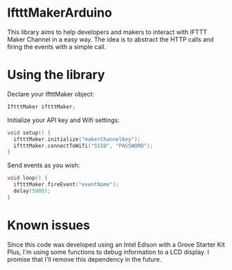 # IftttMakerArduino

This library aims to help developers and makers to interact with IFTTT Maker Channel in a easy way. The idea is to abstract the HTTP calls and firing the events with a simple call.

# Using the library

Declare your IftttMaker object:
```cpp
IftttMaker iftttMaker;
```
Initialize your API key and Wifi settings:
```cpp
void setup() {
  iftttMaker.initialize("makerChannelKey");
  iftttMaker.connectToWifi("SSID", "PASSWORD");
}
```

Send events as you wish:
```cpp
void loop() {
  iftttMaker.fireEvent("eventName");
  delay(5000);
}
```


# Known issues

Since this code was developed using an Intel Edison with a Grove Starter Kit Plus, I'm using some functions to debug information to a LCD display. I promise that I'll remove this dependency in the future. 
